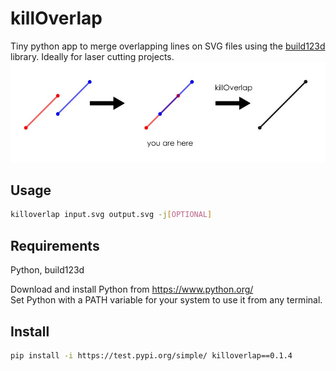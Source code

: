 # killOverlap
Tiny python app to merge overlapping lines on SVG files using the [build123d](https://github.com/gumyr/build123d) library. Ideally for laser cutting projects.
![Explanatory image](https://raw.githubusercontent.com/ezequielleonzybert/killoverlap/main/img/readme_img.jpg)

## Usage
```sh
killoverlap input.svg output.svg -j[OPTIONAL]
```

## Requirements
Python, build123d

Download and install Python from https://www.python.org/<br>
Set Python with a PATH variable for your system to use it from any terminal.

## Install
```sh
pip install -i https://test.pypi.org/simple/ killoverlap==0.1.4
```
